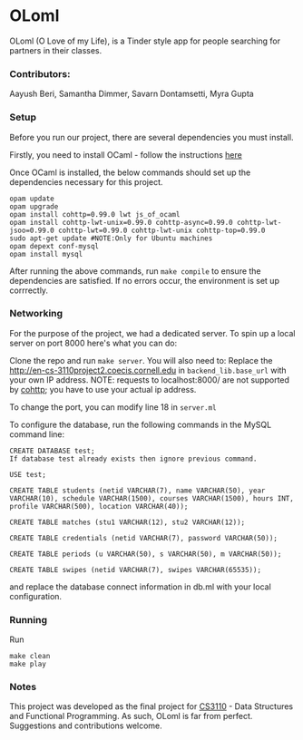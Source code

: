 # OLoml

OLoml (O Love of my Life), is a Tinder style app for people searching for partners in their classes. 

### Contributors:
Aayush Beri, Samantha Dimmer, Savarn Dontamsetti, Myra Gupta

### Setup

Before you run our project, there are several dependencies you must install.

 Firstly, you need to install OCaml - follow the instructions [here](http://www.cs.cornell.edu/courses/cs3110/2017fa/install.html)
 
Once OCaml is installed, the below commands should set up the dependencies necessary for this project.

    opam update
    opam upgrade
    opam install cohttp=0.99.0 lwt js_of_ocaml
    opam install cohttp-lwt-unix=0.99.0 cohttp-async=0.99.0 cohttp-lwt-jsoo=0.99.0 cohttp-lwt=0.99.0 cohttp-lwt-unix cohttp-top=0.99.0
    sudo apt-get update #NOTE:Only for Ubuntu machines
    opam depext conf-mysql
    opam install mysql

After running the above commands, run `make compile` to ensure the dependencies are satisfied. If no errors occur, the environment is set up corrrectly.

### Networking
For the purpose of the project, we had a dedicated server. To spin up a local server on port 8000 here's what you can do:

Clone the repo and run `make server`. You will also need to:
Replace the http://en-cs-3110project2.coecis.cornell.edu in `backend_lib.base_url` with your own IP address.
NOTE: requests to localhost:8000/ are not supported by [cohttp](https://github.com/mirage/ocaml-cohttp); you have to use your actual ip address. 

To change the port, you can modify line 18 in `server.ml` 

To configure the database, run the following commands in the MySQL command line:

    CREATE DATABASE test;
    If database test already exists then ignore previous command. 
    
    USE test;
    
    CREATE TABLE students (netid VARCHAR(7), name VARCHAR(50), year VARCHAR(10), schedule VARCHAR(1500), courses VARCHAR(1500), hours INT, profile VARCHAR(500), location VARCHAR(40));
    
    CREATE TABLE matches (stu1 VARCHAR(12), stu2 VARCHAR(12));
    
    CREATE TABLE credentials (netid VARCHAR(7), password VARCHAR(50));
    
    CREATE TABLE periods (u VARCHAR(50), s VARCHAR(50), m VARCHAR(50));
    
    CREATE TABLE swipes (netid VARCHAR(7), swipes VARCHAR(65535));


and replace the database connect information in db.ml with your local configuration.

### Running
Run

    make clean
    make play

### Notes
This project was developed as the final project for [CS3110](http://www.cs.cornell.edu/courses/cs3110/2017fa/) - Data Structures and Functional Programming. As such, OLoml is far from perfect. Suggestions and contributions welcome.
